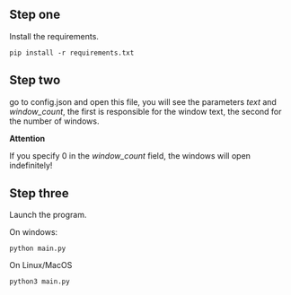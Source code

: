 **Step one**
-

Install the requirements.

```shell
pip install -r requirements.txt
```

**Step two**
-

go to config.json and open this file,
you will see the parameters *text* and *window_count*,
the first is responsible for the window text,
the second for the number of windows.

**Attention**

If you specify 0 in the *window_count* field,
the windows will open indefinitely!

**Step three**
-

Launch the program.

On windows:
```shell
python main.py
```

On Linux/MacOS
```shell
python3 main.py
```
